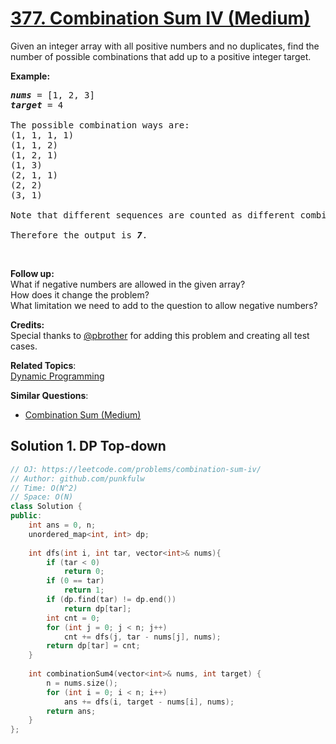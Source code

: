 # [377. Combination Sum IV (Medium)](https://leetcode.com/problems/combination-sum-iv/)

<p>Given an integer array with all positive numbers and no duplicates, find the number of possible combinations that add up to a positive integer target.</p>

<p><b>Example:</b></p>

<pre><i><b>nums</b></i> = [1, 2, 3]
<i><b>target</b></i> = 4

The possible combination ways are:
(1, 1, 1, 1)
(1, 1, 2)
(1, 2, 1)
(1, 3)
(2, 1, 1)
(2, 2)
(3, 1)

Note that different sequences are counted as different combinations.

Therefore the output is <i><b>7</b></i>.
</pre>

<p>&nbsp;</p>

<p><b>Follow up:</b><br>
What if negative numbers are allowed in the given array?<br>
How does it change the problem?<br>
What limitation we need to add to the question to allow negative numbers?</p>

<p><b>Credits:</b><br>
Special thanks to <a href="https://leetcode.com/pbrother/">@pbrother</a> for adding this problem and creating all test cases.</p>


**Related Topics**:  
[Dynamic Programming](https://leetcode.com/tag/dynamic-programming/)

**Similar Questions**:
* [Combination Sum (Medium)](https://leetcode.com/problems/combination-sum/)

## Solution 1. DP Top-down

```cpp
// OJ: https://leetcode.com/problems/combination-sum-iv/
// Author: github.com/punkfulw
// Time: O(N^2)
// Space: O(N)
class Solution {
public:
    int ans = 0, n;
    unordered_map<int, int> dp;
    
    int dfs(int i, int tar, vector<int>& nums){
        if (tar < 0)
            return 0;
        if (0 == tar)
            return 1;
        if (dp.find(tar) != dp.end())
            return dp[tar];
        int cnt = 0;
        for (int j = 0; j < n; j++)
            cnt += dfs(j, tar - nums[j], nums);
        return dp[tar] = cnt; 
    }
    
    int combinationSum4(vector<int>& nums, int target) {
        n = nums.size();
        for (int i = 0; i < n; i++)
            ans += dfs(i, target - nums[i], nums);
        return ans;
    }
};
```

